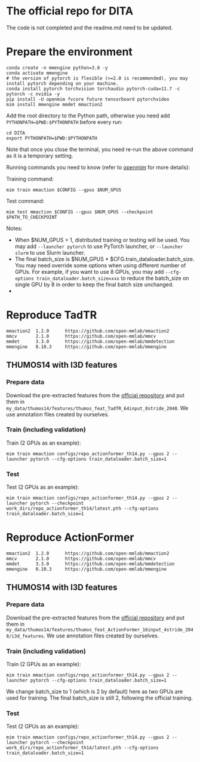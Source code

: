 # The official repo for DITA
The code is not completed and the readme.md need to be updated.


# Prepare the environment
```terminal
conda create -n mmengine python=3.8 -y
conda activate mmengine
# the version of pytorch is flexible (>=2.0 is recommended), you may install pytorch depending on your machine.
conda install pytorch torchvision torchaudio pytorch-cuda=11.7 -c pytorch -c nvidia -y
pip install -U openmim fvcore future tensorboard pytorchvideo
mim install mmengine mmdet mmaction2
```
Add the root directory to the Python path, otherwise you need add `PYTHONPATH=$PWD:$PYTHONPATH` before every run:
```terminal
cd DITA
export PYTHONPATH=$PWD:$PYTHONPATH
```
Note that once you close the terminal, you need re-run the above command as it is a temporary setting.

Running commands you need to know (refer to [openmim](https://github.com/open-mmlab/mim) for more details):

Training command:
```terminal
mim train mmaction $CONFIG --gpus $NUM_GPUS
```
Test command:
```terminal
mim test mmaction $CONFIG --gpus $NUM_GPUS --checkpoint $PATH_TO_CHECKPOINT
```
Notes:
- When $NUM_GPUS > 1, distributed training or testing will be used. You may add `--launcher pytorch` to 
use PyTorch launcher, or `--launcher slurm` to use Slurm launcher.
- The final batch_size is $NUM_GPUS * $CFG.train_dataloader.batch_size. You may need override some options when using 
different number of GPUs. For example, if you want to use 8 GPUs, you may add `--cfg-options train_dataloader.batch_size=xxx`
to reduce the batch_size on single GPU by 8 in order to keep the final batch size unchanged.
- 
# Reproduce TadTR
```terminal
mmaction2  1.2.0      https://github.com/open-mmlab/mmaction2
mmcv       2.1.0      https://github.com/open-mmlab/mmcv
mmdet      3.3.0      https://github.com/open-mmlab/mmdetection
mmengine   0.10.3     https://github.com/open-mmlab/mmengine
```
## THUMOS14 with I3D features
### Prepare data
Download the pre-extracted features from the [official repository](https://github.com/happyharrycn/actionformer_release/)
and put them in `my_data/thumos14/features/thumos_feat_TadTR_64input_8stride_2048`. We use annotation files created by ourselves.

### Train (including validation)
Train (2 GPUs as an example):
```terminal
mim train mmaction configs/repo_actionformer_th14.py --gpus 2 --launcher pytorch --cfg-options train_dataloader.batch_size=1
```
### Test
Test (2 GPUs as an example):
```terminal
mim train mmaction configs/repo_actionformer_th14.py --gpus 2 --launcher pytorch --checkpoint work_dirs/repo_actionformer_th14/latest.pth --cfg-options train_dataloader.batch_size=1
```

# Reproduce ActionFormer
```terminal
mmaction2  1.2.0      https://github.com/open-mmlab/mmaction2
mmcv       2.1.0      https://github.com/open-mmlab/mmcv
mmdet      3.3.0      https://github.com/open-mmlab/mmdetection
mmengine   0.10.3     https://github.com/open-mmlab/mmengine
```
## THUMOS14 with I3D features
### Prepare data
Download the pre-extracted features from the [official repository](https://github.com/happyharrycn/actionformer_release/)
and put them in `my_data/thumos14/features/thumos_feat_ActionFormer_16input_4stride_2048/i3d_features`. We use annotation files created by ourselves.

### Train (including validation)
Train (2 GPUs as an example):
```terminal
mim train mmaction configs/repo_actionformer_th14.py --gpus 2 --launcher pytorch --cfg-options train_dataloader.batch_size=1
```
We change batch_size to 1 (which is 2 by default) here as two GPUs are used for training. The final batch_size is still 2, following the official training.
### Test
Test (2 GPUs as an example):
```terminal
mim train mmaction configs/repo_actionformer_th14.py --gpus 2 --launcher pytorch --checkpoint work_dirs/repo_actionformer_th14/latest.pth --cfg-options train_dataloader.batch_size=1
```

